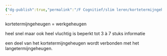 ```yaml
---
{"dg-publish":true,"permalink":"/F Cognitief/slim leren/kortetermijngeheugen/","created":"2025-07-20T11:07:47.016+02:00","updated":"2025-08-31T19:03:22.779+02:00"}
---
```




kortetermijngeheugen = werkgeheugen

heel snel maar ook heel vluchtig
is beperkt tot 3 à 7 stuks informatie

een deel van het kortetermijngeheugen wordt verbonden met het langetermijngeheugen.